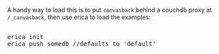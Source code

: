 A handy way to load this is to put `canvasback` behind a couchdb
proxy at `/_canvasback`, then use erica to load the examples:

<pre>

erica init
erica push somedb //defaults to 'default'

</pre>
